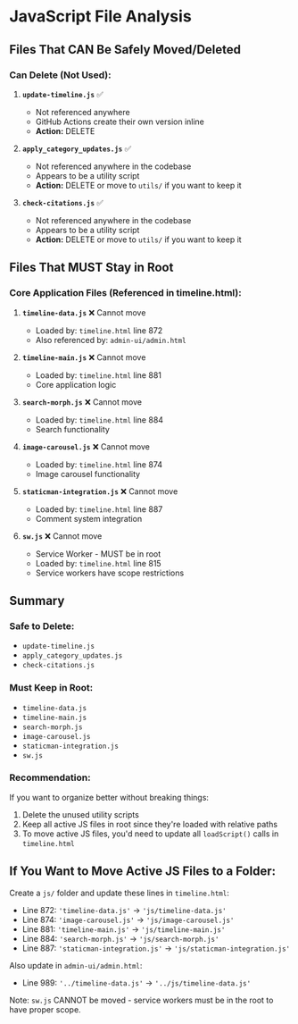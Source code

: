 # JavaScript File Analysis

## Files That CAN Be Safely Moved/Deleted

### Can Delete (Not Used):
1. **`update-timeline.js`** ✅
   - Not referenced anywhere
   - GitHub Actions create their own version inline
   - **Action:** DELETE

2. **`apply_category_updates.js`** ✅
   - Not referenced anywhere in the codebase
   - Appears to be a utility script
   - **Action:** DELETE or move to `utils/` if you want to keep it

3. **`check-citations.js`** ✅
   - Not referenced anywhere in the codebase
   - Appears to be a utility script
   - **Action:** DELETE or move to `utils/` if you want to keep it

## Files That MUST Stay in Root

### Core Application Files (Referenced in timeline.html):
1. **`timeline-data.js`** ❌ Cannot move
   - Loaded by: `timeline.html` line 872
   - Also referenced by: `admin-ui/admin.html`

2. **`timeline-main.js`** ❌ Cannot move
   - Loaded by: `timeline.html` line 881
   - Core application logic

3. **`search-morph.js`** ❌ Cannot move
   - Loaded by: `timeline.html` line 884
   - Search functionality

4. **`image-carousel.js`** ❌ Cannot move
   - Loaded by: `timeline.html` line 874
   - Image carousel functionality

5. **`staticman-integration.js`** ❌ Cannot move
   - Loaded by: `timeline.html` line 887
   - Comment system integration

6. **`sw.js`** ❌ Cannot move
   - Service Worker - MUST be in root
   - Loaded by: `timeline.html` line 815
   - Service workers have scope restrictions

## Summary

### Safe to Delete:
- `update-timeline.js`
- `apply_category_updates.js` 
- `check-citations.js`

### Must Keep in Root:
- `timeline-data.js`
- `timeline-main.js`
- `search-morph.js`
- `image-carousel.js`
- `staticman-integration.js`
- `sw.js`

### Recommendation:
If you want to organize better without breaking things:
1. Delete the unused utility scripts
2. Keep all active JS files in root since they're loaded with relative paths
3. To move active JS files, you'd need to update all `loadScript()` calls in `timeline.html`

## If You Want to Move Active JS Files to a Folder:

Create a `js/` folder and update these lines in `timeline.html`:
- Line 872: `'timeline-data.js'` → `'js/timeline-data.js'`
- Line 874: `'image-carousel.js'` → `'js/image-carousel.js'`
- Line 881: `'timeline-main.js'` → `'js/timeline-main.js'`
- Line 884: `'search-morph.js'` → `'js/search-morph.js'`
- Line 887: `'staticman-integration.js'` → `'js/staticman-integration.js'`

Also update in `admin-ui/admin.html`:
- Line 989: `'../timeline-data.js'` → `'../js/timeline-data.js'`

Note: `sw.js` CANNOT be moved - service workers must be in the root to have proper scope.